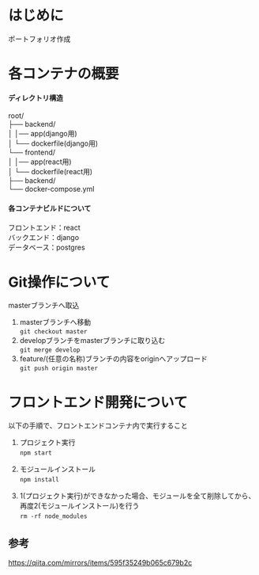 # はじめに
ポートフォリオ作成

# 各コンテナの概要
#### ディレクトリ構造
root/  
├── backend/  
│   │── app(django用)  
│   └── dockerfile(django用)  
└── frontend/  
│   │── app(react用)   
│   └── dockerfile(react用)  
├── backend/  
└── docker-compose.yml  
#### 各コンテナビルドについて
  
フロントエンド：react  
バックエンド：django  
データベース：postgres

# Git操作について
masterブランチへ取込
1. masterブランチへ移動  
```git checkout master``` 
1. developブランチをmasterブランチに取り込む  
```git merge develop```  
1. feature/(任意の名称)ブランチの内容をoriginへアップロード   
```git push origin master``` 

# フロントエンド開発について  
以下の手順で、フロントエンドコンテナ内で実行すること

1. プロジェクト実行  
```npm start```　

1. モジュールインストール  
```npm install```　

1. 1(プロジェクト実行)ができなかった場合、モジュールを全て削除してから、再度2(モジュールインストール)を行う  
```rm -rf node_modules```　

## 参考
https://qiita.com/mirrors/items/595f35249b065c679b2c

